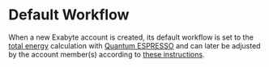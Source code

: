 # Default Workflow

When a new Exabyte account is created, its default workflow is set to the [total energy](/properties/overview.md) calculation with [Quantum ESPRESSO](/software/modeling/quantum-espresso.md) and can later be adjusted by the account member(s) according to [these instructions](actions/set-default.md). 
